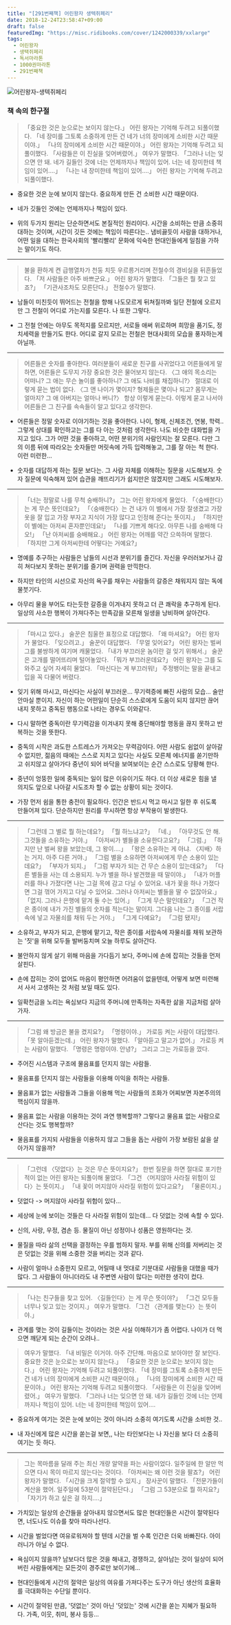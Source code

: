 ```yaml
---
title: "[291번째책] 어린왕자 생텍쥐페리"
date: 2018-12-24T23:58:47+09:00
draft: false
featuredImg: "https://misc.ridibooks.com/cover/1242000339/xxlarge"
tags:
  - 어린왕자
  - 생택쥐페리
  - 독서마라톤
  - 1000권마라톤
  - 291번째책
---
```


![어린왕자-생텍쥐페리](https://misc.ridibooks.com/cover/1242000339/xxlarge)

### 책 속의 한구절

> 「중요한 것은 눈으로는 보이지 않는다.」 어린 왕자는 기억해 두려고 되풀이했다.
「네 장미를 그토록 소중하게 만든 건 네가 너의 장미에게 소비한 시간 때문이야.」
「나의 장미에게 소비한 시간 때문이야.」 어린 왕자는 기억해 두려고 되풀이했다.
「사람들은 이 진실을 잊어버렸어.」 여우가 말했다. 「그러나 너는 잊으면 안 돼. 네가 길들인 것에 너는 언제까지나 책임이 있어. 너는 네 장미한테 책임이 있어….」
「나는 내 장미한테 책임이 있어….」 어린 왕자는 기억해 두려고 되풀이했다.

* 중요한 것은 눈에 보이지 않는다. 중요하게 만든 건 소비한 시간 때문이다.

* 네가 깃들인 것에는 언제까지나 책임이 있다.

* 위의 두가지 원리는 단순하면서도 본질적인 원리이다. 시간을 소비하는 만큼 소중히 대하는 것이며, 시간이 깃든 것에는 책임이 따른다는.. 냄비끓듯이 사람을 대하거나, 어떤 일을 대하는 한국사회의 '빨리빨리' 문화에 익숙한 현대인들에게 일침을 가하는 말이기도 하다.

---
> 불을 환하게 켠 급행열차가 천둥 치듯 우르릉거리며 전철수의 경비실을 뒤흔들었다.
「저 사람들은 아주 바쁘군요.」 어린 왕자가 말했다. 「그들은 뭘 찾고 있죠?」
「기관사조차도 모른단다.」 전철수가 말했다.

* 남들이 미친듯이 뛰어드는 전철을 향해 나도모르게 뒤쳐질까봐 일단 전철에 오르지만 그 전철이 어디로 가는지를 모른다. 나 또한 그렇다.

* 그 전철 안에는 아무도 목적지를 모르지만, 서로들 애써 위로하며 희망을 품기도, 정치세력을 만들기도 한다. 어디로 갈지 모르는 전철은 현대사회의 모습을 풍자하는게 아닐까.

---
> 어른들은 숫자를 좋아한다. 여러분들이 새로운 친구를 사귀었다고 어른들에게 말하면, 어른들은 도무지 가장 중요한 것은 물어보지 않는다. 〈그 애의 목소리는 어떠니? 그 애는 무슨 놀이를 좋아하니? 그 애도 나비를 채집하니?〉 절대로 이렇게 묻는 법이 없다. 〈그 앤 나이가 몇이지? 형제들은 몇이나 되고? 몸무게는 얼마지? 그 애 아버지는 얼마나 버니?〉 항상 이렇게 묻는다. 이렇게 묻고 나서야 어른들은 그 친구를 속속들이 알고 있다고 생각한다.

* 어른들은 정말 숫자로 이야기하는 것을 좋아한다. 나이, 형제, 신체조건, 연봉, 학력.. 그렇게 상대를 확인하고는 그를 다 아는 것처럼 생각한다. 나도 비슷한 대화법을 가지고 있다. 그가 어떤 것을 좋아하고, 어떤 분위기의 사람인지는 잘 모른다. 다만 그의 이름 뒤에 따라오는 숫자들만 머릿속에 가득 입력해놓고, 그를 잘 아는 척 한다. 이런 미련한...

* 숫자를 대답하게 하는 질문 보다는. 그 사람 자체를 이해하는 질문을 시도해보자. 숫자 질문에 익숙해져 있어 습관을 깨뜨리기가 쉽지만은 않겠지만 그래도 시도해보자.

---
> 「너는 정말로 나를 무척 숭배하니?」 그는 어린 왕자에게 물었다.
「〈숭배한다〉는 게 무슨 뜻인데요?」
「〈숭배한다〉는 건 내가 이 별에서 가장 잘생겼고 가장 옷을 잘 입고 가장 부자고 지식이 가장 많다고 인정해 준다는 뜻이지.」
「하지만 이 별에는 아저씨 혼자뿐인데요!」
「나를 기쁘게 해다오. 아무튼 나를 숭배해 다오!」
「난 아저씨를 숭배해요.」 어린 왕자는 어깨를 약간 으쓱하며 말했다. 「하지만 그게 아저씨한테 어떻다는 거예요?」

* 명예를 추구하는 사람들은 남들의 시선과 분위기를 즐긴다. 자신을 우러러보거나 감히 쳐다보지 못하는 분위기를 즐기며 권력을 만끽한다.

* 하지만 타인의 시선으로 자신의 욕구를 채우는 사람들의 갈증은 채워지지 않는 독에 물붓기다.

* 아무리 물을 부어도 타는듯한 갈증을 이겨내지 못하고 더 큰 쾌락을 추구하게 된다. 일상의 사소한 행복이 가져다주는 만족감을 모른채 일생을 낭비하며 살아간다.

---
> 「마시고 있다.」 술꾼은 침울한 표정으로 대답했다.
「왜 마셔요?」 어린 왕자가 물었다.
「잊으려고.」 술꾼이 대답했다.
「무얼 잊어요?」 어린 왕자는 벌써 그를 불쌍하게 여기며 캐물었다.
「내가 부끄러운 놈이란 걸 잊기 위해서.」 술꾼은 고개를 떨어뜨리며 털어놓았다.
「뭐가 부끄러운데요?」 어린 왕자는 그를 도와주고 싶어 자세히 물었다.
「마신다는 게 부끄러워!」 주정뱅이는 말을 끝내고 입을 꼭 다물어 버렸다.

* 잊기 위해 마시고, 마신다는 사실이 부끄러운... 무기력증에 빠진 사람의 모습... 술만 안마실 뿐이지. 자신이 하는 어떤일이 단순히 스스로에게 도움이 되지 않지만 끊어내지 못하고 중독된 행동으로 나타는 경우도 이와같다.

* 다시 말하면 중독이란 무기력감을 이겨내지 못해 중단해야할 행동을 끊지 못하고 반복하는 것을 뜻한다.

* 중독의 시작은 과도한 스트레스가 가져오는 무력감이다. 어떤 사람도 쉼없이 살아갈 수 없지만, 젊음의 때에는 스스로 지치고 있다는 사실도 모른체 에너지를 쏟기만하고 쉬지않고 살아가다 중년이 되어 바닥을 보여보이는 순간 스스로도 당황해 한다.

* 중년이 엉뚱한 일에 중독되는 일이 많은 이유이기도 하다. 더 이상 새로운 힘을 낼 의지도 앞으로 나아갈 시도조차 할 수 없는 상황이 되는 것이다.

* 가장 먼저 쉼을 통한 충전이 필요하다. 인간은 반드시 먹고 마시고 일한 후 쉬도록 만들어져 있다. 단순하지만 원리를 무시하면 항상 부작용이 발생한다.

---
> 「그런데 그 별로 뭘 하는데요?」
「뭘 하느냐고?」
「네.」
「아무것도 안 해. 그것들을 소유하는 거야.」
「아저씨가 별들을 소유한다고요?」
「그럼.」
「하지만 난 벌써 왕을 보았는데, 그 왕이….」
「왕은 소유하는 게 아냐. 〈지배〉하는 거지. 아주 다른 거야.」
「그럼 별을 소유하면 아저씨에게 무슨 소용이 있는데요?」
「부자가 되지.」
「그럼 부자가 되는 건 무슨 소용이 있는데요?」
「다른 별들을 사는 데 소용되지. 누가 별을 하나 발견했을 때 말이야.」
「내가 머플러를 하나 가졌다면 나는 그걸 목에 감고 다닐 수 있어요. 내가 꽃을 하나 가졌다면 그걸 꺾어 가지고 다닐 수 있어요. 그러나 아저씨는 별들을 딸 수 없잖아요.」
「없지. 그러나 은행에 맡겨 둘 수는 있어.」
「그게 무슨 말인데요?」
「그건 작은 종이에 내가 가진 별들의 숫자를 적는다는 말이지. 그다음 나는 그 종이를 서랍 속에 넣고 자물쇠를 채워 두는 거야.」
「그게 다예요?」
「그럼 됐지!」

* 소유하고, 부자가 되고, 은행에 맡기고, 작은 종이를 서랍속에 자물쇠를 채워 보관하는 '짓'을 위해 모두들 발버둥치며 오늘 하루도 살아간다.

* 불안하지 않게 살기 위해 마음을 가다듬기 보다, 주머니에 손에 잡히는 것들을 먼저 살핀다.

* 손에 잡히는 것이 없어도 마음이 평안하면 어려움이 없을텐데, 어떻게 보면 미련해서 사서 고생하는 것 처럼 보일 때도 있다.

* 일확천금을 노리는 욕심보다 지금의 주머니에 만족하는 자족한 삶을 지금처럼 살아가자.

---
> 「그럼 왜 방금은 불을 켰지요?」
「명령이야.」 가로등 켜는 사람이 대답했다.
「못 알아듣겠는데.」 어린 왕자가 말했다.
「알아듣고 말고가 없어.」 가로등 켜는 사람이 말했다. 「명령은 명령이야. 안녕?」
그리고 그는 가로등을 껐다.

* 주어진 시스템과 구조에 물음표를 던지지 않는 사람들.

* 물음표를 던지지 않는 사람들을 이용해 이익을 취하는 사람들.

* 물음표가 없는 사람들과 그들을 이용해 먹는 사람들의 조화가 어찌보면 자본주의의 핵심이지 않을까.

* 물음표 없는 사람을 이용하는 것이 과연 행복할까? 그렇다고 물음표 없는 사람으로 산다는 것도 행복할까?

* 물음표를 가지되 사람들을 이용하지 않고 그들을 돕는 사람이 가장 보람된 삶을 살아가지 않을까?

---
> 「그런데 〈덧없다〉는 것은 무슨 뜻이지요?」 한번 질문을 하면 절대로 포기한 적이 없는 어린 왕자는 되풀이해 물었다.
「그건 〈머지않아 사라질 위험이 있다〉는 뜻이지.」
「내 꽃이 머지않아 사라질 위험이 있다고요?」
「물론이지.」

* 덧없다 -> 머지않아 사라질 위험이 있다...

* 세상에 눈에 보이는 것들은 다 사라질 위험이 있는데... 다 덧없는 것에 속할 수 있다.

* 신의, 사랑, 우정, 겸손 등. 물질이 아닌 성정이나 성품은 영원하다는 것.

* 물질을 따라 삶의 선택을 결정하는 우를 범하지 말자. 부를 위해 신의를 저버리는 것은 덧없는 것을 위해 소중한 것을 버리는 것과 같다.

* 사람이 얼마나 소중한지 모르고, 어릴때 내 멋대로 기분대로 사람들을 대했을 때가 많다. 그 사람들이 아니더라도 내 주변엔 사람이 많다는 미련한 생각이 컸다.

---
> 「나는 친구들을 찾고 있어. 〈길들인다〉는 게 무슨 뜻이야?」
「그건 모두들 너무나 잊고 있는 것이지.」 여우가 말했다. 「그건 〈관계를 맺는다〉는 뜻이야.」

* 관계를 맺는 것이 길들이는 것이라는 것은 사실 이해하기가 좀 어렵다. 나이가 더 먹으면 깨닫게 되는 순간이 오려나..

> 여우가 말했다. 「내 비밀은 이거야. 아주 간단해. 마음으로 보아야만 잘 보인다. 중요한 것은 눈으로는 보이지 않는다.」
「중요한 것은 눈으로는 보이지 않는다.」 어린 왕자는 기억해 두려고 되풀이했다.
「네 장미를 그토록 소중하게 만든 건 네가 너의 장미에게 소비한 시간 때문이야.」
「나의 장미에게 소비한 시간 때문이야.」 어린 왕자는 기억해 두려고 되풀이했다.
「사람들은 이 진실을 잊어버렸어.」 여우가 말했다. 「그러나 너는 잊으면 안 돼. 네가 길들인 것에 너는 언제까지나 책임이 있어. 너는 네 장미한테 책임이 있어….

* 중요하게 여기는 것은 눈에 보이는 것이 아니라 소중히 여기도록 시간을 소비한 것..

* 내 자신에게 많은 시간을 쏟는걸 보면,, 나는 타인보다는 나 자신을 보다 더 소중히 여기는 듯 하다.

---
> 그는 목마름을 달래 주는 최신 개량 알약을 파는 사람이었다. 일주일에 한 알만 먹으면 다시 목이 마르지 않는다는 것이다.
「아저씨는 왜 이런 것을 팔죠?」 어린 왕자가 말했다.
「시간을 크게 절약할 수 있지.」 장사꾼이 말했다. 「전문가들이 계산을 했어. 일주일에 53분이 절약된단다.」
「그럼 그 53분으로 뭘 하지요?」
「자기가 하고 싶은 걸 하지….」

* 가치있는 일상의 순간들을 살아내지 않으면서도 많은 현대인들은 시간이 절약된다면, 너도나도 이슈를 찾아 따라나선다.

* 시간을 벌었다면 여유로워져야 할 텐데 시간을 벌 수록 인간은 더욱 바빠진다. 아이러니가 아닐 수 없다.

* 욕심이지 않을까? 남보다더 많은 것을 해내고, 경쟁하고, 살아남는 것이 일상이 되어버린 사람들에게는 모든것이 경주로만 보이기에...

* 현대인들에게 시간의 절약은 일상의 여유를 가져다주는 도구가 아닌 생산의 효율화를 극대화하는 수단일 뿐이다.

* 시간이 절약된 만큼, '덧없는' 것이 아닌 '덧있는' 것에 시간을 쏟는 지혜가 필요하다. 가족, 이웃, 취미, 봉사 등등...
